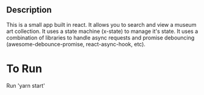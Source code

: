

## Description

This is a small app built in react. It allows you to search and view a museum art collection. It uses a state machine (x-state) to manage it's state. It uses a combination of libraries to handle async requests and promise debouncing (awesome-debounce-promise, react-async-hook, etc).


# To Run
Run 'yarn start'
